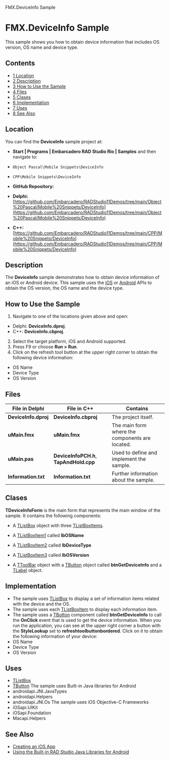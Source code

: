 FMX.DeviceInfo Sample[]()
# FMX.DeviceInfo Sample 


This sample shows you how to obtain device information that includes OS version, OS name and device type.
## Contents



* [1 Location](#Location)
* [2 Description](#Description)
* [3 How to Use the Sample](#How_to_Use_the_Sample)
* [4 Files](#Files)
* [5 Clases](#Clases)
* [6 Implementation](#Implementation)
* [7 Uses](#Uses)
* [8 See Also](#See_Also)


## Location 

You can find the **DeviceInfo** sample project at:
* **Start | Programs | Embarcadero RAD Studio Rio | Samples** and then navigate to:

* `Object Pascal\Mobile Snippets\DeviceInfo `
* `CPP\Mobile Snippets\DeviceInfo `

* **GitHub Repository:**

* **Delphi:**[https://github.com/Embarcadero/RADStudio11Demos/tree/main/Object%20Pascal/Mobile%20Snippets/DeviceInfo](https://github.com/Embarcadero/RADStudio11Demos/tree/main/Object%20Pascal/Mobile%20Snippets/DeviceInfo)
* **C++:**[https://github.com/Embarcadero/RADStudio11Demos/tree/main/CPP/Mobile%20Snippets/DeviceInfo](https://github.com/Embarcadero/RADStudio11Demos/tree/main/CPP/Mobile%20Snippets/DeviceInfo)

## Description 

The **DeviceInfo** sample demonstrates how to obtain device information of an iOS or Android device. This sample uses the [iOS](http://docwiki.embarcadero.com/RADStudio/en/Creating_an_iOS_App#iOS_Objective-C_Frameworks_.28iOSapi.29) or [Android](http://docwiki.embarcadero.com/RADStudio/en/Using_the_Built-in_RAD_Studio_Java_Libraries_for_Android) APIs to obtain the OS version, the OS name and the device type.
## How to Use the Sample 


1.  Navigate to one of the locations given above and open:

*  Delphi: **DeviceInfo.dproj**.
*  C++: **DeviceInfo.cbproj**.

2.  Select the target platform, iOS and Android supported.
3.  Press F9 or choose **Run > Run**.
4.  Click on the refresh tool button at the upper right corner to obtain the following device information:

*  OS Name
*  Device Type
*  OS Version

## Files 



|**File in Delphi**  |**File in C++**                        |**Contains**                                   |
|--------------------|---------------------------------------|-----------------------------------------------|
|**DeviceInfo.dproj**|**DeviceInfo.cbproj**                  |The project itself.                            |
|**uMain.fmx**       |**uMain.fmx**                          |The main form where the components are located.|
|**uMain.pas**       |**DeviceInfoPCH.h**, **TapAndHold.cpp**|Used to define and implement the sample.       |
|**Information.txt** |**Information.txt**                    |Further information about the sample.          |


## Clases 

**TDeviceInfoForm** is the main form that represents the main window of the sample. It contains the following components: 
*  A [TListBox](http://docwiki.embarcadero.com/Libraries/en/FMX.ListBox.TListBox) object with three [TListBoxItems](http://docwiki.embarcadero.com/Libraries/en/FMX.ListBox.TListBoxItem).

*  A [TListBoxItem1](http://docwiki.embarcadero.com/Libraries/en/FMX.ListBox.TListBoxItem) called **lbOSName**
*  A [TListBoxItem2](http://docwiki.embarcadero.com/Libraries/en/FMX.ListBox.TListBoxItem) called **lbDeviceType**
*  A [TListBoxItem3](http://docwiki.embarcadero.com/Libraries/en/FMX.ListBox.TListBoxItem) called **lbOSVersion**

*  A [TToolBar](http://docwiki.embarcadero.com/Libraries/en/FMX.StdCtrls.TToolBar) object with a [TButton](http://docwiki.embarcadero.com/Libraries/en/FMX.StdCtrls.TButton) object called **btnGetDeviceInfo** and a [TLabel](http://docwiki.embarcadero.com/Libraries/en/FMX.StdCtrls.TLabel) object.

## Implementation 


*  The sample uses [TListBox](http://docwiki.embarcadero.com/Libraries/en/FMX.ListBox.TListBox) to display a set of information items related with the device and the OS.
*  The sample uses each [TListBoxItem](http://docwiki.embarcadero.com/Libraries/en/FMX.ListBox.TListBoxItem) to display each information item.
*  The sample uses a [TButton](http://docwiki.embarcadero.com/Libraries/en/FMX.StdCtrls.TButton) component called **btnGetDeviceInfo** to call the **OnClick** event that is used to get the device information.
When you run the application, you can see at the upper right corner a button with the **StyleLookup** set to **refreshtoolbuttonbordered**. Click on it to obtain the following information of your device:
*  OS Name
*  Device Type
*  OS Version

## Uses 


* [TListBox](http://docwiki.embarcadero.com/Libraries/en/FMX.ListBox.TListBox)
* [TButton](http://docwiki.embarcadero.com/Libraries/en/FMX.StdCtrls.TButton)
The sample uses Built-in Java libraries for Android 
*  androidapi.JNI.JavaTypes
*  androidapi.Helpers
*  androidapi.JNI.Os
The sample uses iOS Objective-C Frameworks
*  iOSapi.UIKit
*  iOSapi.Foundation
*  Macapi.Helpers

## See Also 


* [Creating an iOS App](http://docwiki.embarcadero.com/RADStudio/en/Creating_an_iOS_App)
* [Using the Built-in RAD Studio Java Libraries for Android](http://docwiki.embarcadero.com/RADStudio/en/Using_the_Built-in_RAD_Studio_Java_Libraries_for_Android)





